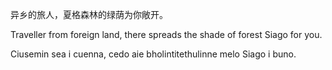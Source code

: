 异乡的旅人，夏格森林的绿荫为你敞开。

Traveller from foreign land, there spreads the shade of forest Siago for you.

Ciusemin sea i cuenna, cedo aie bholintitethulinne melo Siago i buno.
